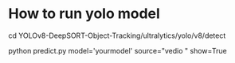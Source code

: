 # How to run yolo model
cd YOLOv8-DeepSORT-Object-Tracking/ultralytics/yolo/v8/detect

python predict.py model='yourmodel' source="vedio " show=True


